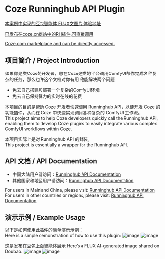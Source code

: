 # Coze Runninghub API Plugin

[本案例中实现的豆包智能体 FLUX文图片 体验地址](https://doubao.com/bot/5e7NCyhD)  

[已发布在coze.cn商站中的RH插件,可直接调用](https://www.coze.cn/store/plugin/7457894930095046683?from=plugin_card)

[Coze.com marketplace and can be directly accessed.](https://www.coze.com/store/plugin/7460128153768558598?from=plugin_card)


## 项目简介 / Project Introduction

如果你是类Coze的开发者，想在Coze这类的平台调用ComfyUI帮你完成各种复杂的任务，那么也许这个文档对你有用
他能解决两个问题
- 免去自己搭建和部署一个复杂的ComfyUI环境
- 免去自己保持算力的实时在线的花费
  
本项目的目的是帮助 Coze 开发者快速调用 Runninghub API，以便开发 Coze 的功能插件，从而在 Coze 中快速实现调用各种复杂的 ComfyUI 工作流。  
This project aims to help Coze developers quickly call the Runninghub API, enabling them to develop Coze plugins to easily integrate various complex ComfyUI workflows within Coze.

本项目实际上是对 Runninghub API 的封装。  
This project is essentially a wrapper for the Runninghub API.

## API 文档 / API Documentation

- 中国大陆用户请访问：[Runninghub API Documentation](https://www.runninghub.cn/call-api)  
- 其他国家和地区用户请访问：[Runninghub API Documentation](https://www.runninghub.ai/call-api)

For users in Mainland China, please visit: [Runninghub API Documentation](https://www.runninghub.cn/call-api)  
For users in other countries or regions, please visit: [Runninghub API Documentation](https://www.runninghub.ai/call-api)

## 演示示例 / Example Usage

以下是如何使用此插件的简单演示示例：  
Here is a simple demonstration of how to use this plugin:
![image](https://github.com/user-attachments/assets/82bc08bd-33e5-43cc-9ea3-001cb24ceec9)
![image](https://github.com/user-attachments/assets/97fb4b5d-75a6-4866-ad95-739fcfad9e74)

这是发布在豆包上面智能体展示
Here’s a FLUX AI-generated image shared on Doubao.
![image](https://github.com/user-attachments/assets/7bf28be8-c94b-4e20-8de7-1ffefabf8947)
![image](https://github.com/user-attachments/assets/a104099b-5308-4f1e-9e28-0529058ba5e0)
